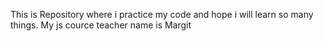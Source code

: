 This is Repository where i practice my code and hope i will learn so many things.
My js cource teacher name is Margit

